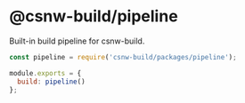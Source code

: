 # @csnw-build/pipeline

Built-in build pipeline for csnw-build.

```js
const pipeline = require('csnw-build/packages/pipeline');

module.exports = {
  build: pipeline()
};
```
